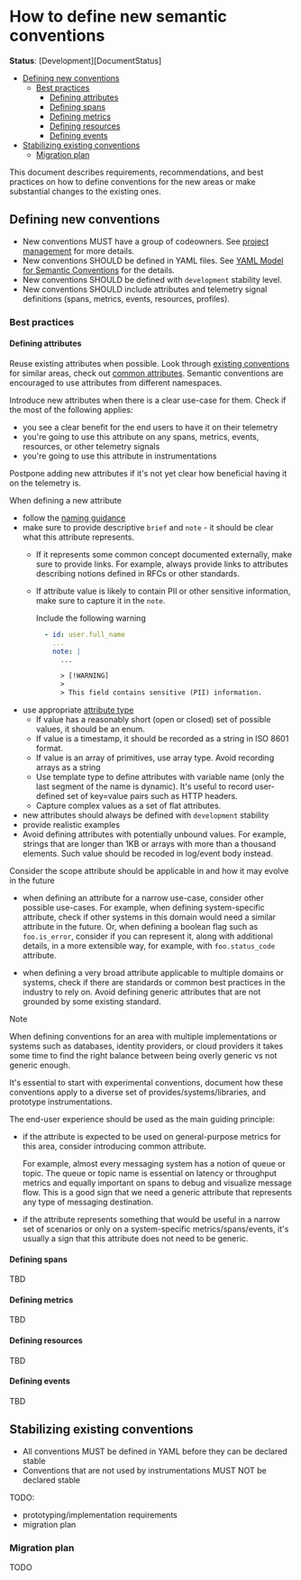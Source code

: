 <!--- Hugo front matter used to generate the website version of this page:
linkTitle: How To Define New Semantic Conventions
aliases: [how-to-define-new-semantic-conventions]
--->

# How to define new semantic conventions

**Status**: [Development][DocumentStatus]

<!-- toc -->

- [Defining new conventions](#defining-new-conventions)
  - [Best practices](#best-practices)
    - [Defining attributes](#defining-attributes)
    - [Defining spans](#defining-spans)
    - [Defining metrics](#defining-metrics)
    - [Defining resources](#defining-resources)
    - [Defining events](#defining-events)
- [Stabilizing existing conventions](#stabilizing-existing-conventions)
  - [Migration plan](#migration-plan)

<!-- tocstop -->

This document describes requirements, recommendations, and best practices on how to define conventions
for the new areas or make substantial changes to the existing ones.

## Defining new conventions

- New conventions MUST have a group of codeowners. See [project management](https://github.com/open-telemetry/community/blob/main/project-management.md) for more details.
  <!-- TODO: add CI check for CODEOWNERS file (when a new area is added) -->
- New conventions SHOULD be defined in YAML files. See [YAML Model for Semantic Conventions](/model/README.md) for the details.
- New conventions SHOULD be defined with `development` stability level.
- New conventions SHOULD include attributes and telemetry signal definitions (spans, metrics, events, resources, profiles).

### Best practices

#### Defining attributes

Reuse existing attributes when possible. Look through [existing conventions](/docs/attributes-registry/) for similar areas,
check out [common attributes](https://github.com/open-telemetry/semantic-conventions/blob/main/docs/general/attributes.md).
Semantic conventions are encouraged to use attributes from different namespaces.

Introduce new attributes when there is a clear use-case for them. Check if the most of the following applies:

- you see a clear benefit for the end users to have it on their telemetry
- you're going to use this attribute on any spans, metrics, events, resources, or other telemetry signals
- you're going to use this attribute in instrumentations

Postpone adding new attributes if it's not yet clear how beneficial having it on the telemetry is.

When defining a new attribute

- follow the [naming guidance](/docs/general/naming.md)
- make sure to provide descriptive `brief` and `note` - it should be clear what this attribute represents.
  - If it represents some common concept documented externally, make sure to provide links. For example,
    always provide links to attributes describing notions defined in RFCs or other standards.
  - If attribute value is likely to contain PII or other sensitive information, make sure to capture it in the `note`.

    Include the following warning <!-- TODO: update existing semconv -->
    ```yaml
      - id: user.full_name
        ...
        note: |
          ...

          > [!WARNING]
          >
          > This field contains sensitive (PII) information.
    ```
- use appropriate [attribute type](https://github.com/open-telemetry/weaver/blob/main/schemas/semconv-syntax.md#type)
  - If value has a reasonably short (open or closed) set of possible values, it should be an enum.
  - If value is a timestamp, it should be recorded as a string in ISO 8601 format.
  - If value is an array of primitives, use array type. Avoid recording arrays as a string
  - Use template type to define attributes with variable name (only the last segment of the name is dynamic). It's
    useful to record user-defined set of key=value pairs such as HTTP headers.
  - Capture complex values as a set of flat attributes. <!-- This may change, check out https://github.com/open-telemetry/semantic-conventions/issues/1669 to monitor the progress -->
- new attributes should always be defined with `development` stability
- provide realistic examples
- Avoid defining attributes with potentially unbound values. For example, strings that are longer than 1KB
  or arrays with more than a thousand elements. Such value should be recoded in log/event body instead.

Consider the scope attribute should be applicable in and how it may evolve in the future

- when defining an attribute for a narrow use-case, consider other possible use-cases.
  For example, when defining system-specific attribute, check if other systems in this domain would need
  a similar attribute in the future.
  Or, when defining a boolean flag such as `foo.is_error`, consider if you can represent it, along with
  additional details, in a more extensible way, for example, with `foo.status_code` attribute.

- when defining a very broad attribute applicable to multiple domains or systems, check if there are
  standards or common best practices in the industry to rely on.
  Avoid defining generic attributes that are not grounded by some existing standard.

> [!NOTE]
>
> When defining conventions for an area with multiple implementations or systems such as databases, identity providers,
> or cloud providers it takes some time to find the right balance between being overly generic vs not generic enough.
>
> It's essential to start with experimental conventions, document how these conventions apply to a diverse set
> of provides/systems/libraries, and prototype instrumentations.
>
> The end-user experience should be used as the main guiding principle:
>
> - if the attribute is expected to be used on general-purpose metrics for this area,
>   consider introducing common attribute.
>
>   For example, almost every messaging system has a notion of queue or topic. The
>   queue or topic name is essential on latency or throughput metrics and equally
>   important on spans to debug and visualize message flow. This is a good sign
>   that we need a generic attribute that represents any type of messaging destination.
>
> - if the attribute represents something that would be useful in a narrow set of scenarios
>   or only on a system-specific metrics/spans/events, it's usually a sign that this
>   attribute does not need to be generic.

#### Defining spans

TBD

#### Defining metrics

TBD

#### Defining resources

TBD

#### Defining events

TBD

## Stabilizing existing conventions

- All conventions MUST be defined in YAML before they can be declared stable
- Conventions that are not used by instrumentations MUST NOT be declared stable

TODO:
- prototyping/implementation requirements
- migration plan

### Migration plan

TODO






